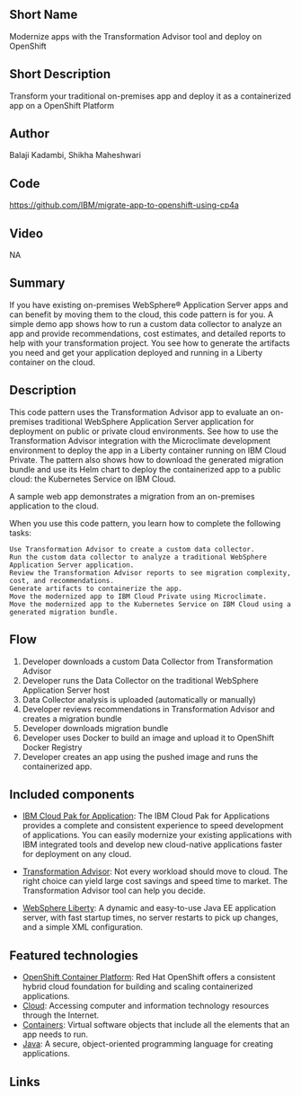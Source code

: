 ## Short Name

Modernize apps with the Transformation Advisor tool and deploy on OpenShift

## Short Description

Transform your traditional on-premises app and deploy it as a containerized app on a OpenShift Platform

## Author
Balaji Kadambi, Shikha Maheshwari

## Code
https://github.com/IBM/migrate-app-to-openshift-using-cp4a

## Video
NA

## Summary

If you have existing on-premises WebSphere® Application Server apps and can benefit by moving them to the cloud, 
this code pattern is for you. A simple demo app shows how to run a custom data collector to analyze an app and provide
recommendations, cost estimates, and detailed reports to help with your transformation project. You see how to generate
the artifacts you need and get your application deployed and running in a Liberty container on the cloud.

## Description

This code pattern uses the Transformation Advisor app to evaluate an on-premises traditional WebSphere Application Server application for deployment on public or private cloud environments. See how to use the Transformation Advisor integration with the Microclimate development environment to deploy the app in a Liberty container running on IBM Cloud Private. The pattern also shows how to download the generated migration bundle and use its Helm chart to deploy the containerized app to a public cloud: the Kubernetes Service on IBM Cloud.

A sample web app demonstrates a migration from an on-premises application to the cloud.

When you use this code pattern, you learn how to complete the following tasks:

    Use Transformation Advisor to create a custom data collector.
    Run the custom data collector to analyze a traditional WebSphere Application Server application.
    Review the Transformation Advisor reports to see migration complexity, cost, and recommendations.
    Generate artifacts to containerize the app.
    Move the modernized app to IBM Cloud Private using Microclimate.
    Move the modernized app to the Kubernetes Service on IBM Cloud using a generated migration bundle.


## Flow

1. Developer downloads a custom Data Collector from Transformation Advisor
2. Developer runs the Data Collector on the traditional WebSphere Application Server host
3. Data Collector analysis is uploaded (automatically or manually)
4. Developer reviews recommendations in Transformation Advisor and creates a migration bundle
5. Developer downloads migration bundle
6. Developer uses Docker to build an image and upload it to OpenShift Docker Registry
7. Developer creates an app using the pushed image and runs the containerized app.


## Included components

* [IBM Cloud Pak for Application](https://www.ibm.com/cloud/cloud-pak-for-applications): The IBM Cloud Pak for Applications provides a complete and consistent experience to speed development of applications. You can easily modernize your existing applications with IBM integrated tools and develop new cloud-native applications faster for deployment on any cloud.

* [Transformation Advisor](https://www.ibm.com/in-en/marketplace/cloud-transformation-advisor): Not every workload should move to cloud. The right choice can yield large cost savings and speed time to market. The Transformation Advisor tool can help you decide.
   
* [WebSphere Liberty](https://www.ibm.com/cloud/websphere-liberty): A dynamic and easy-to-use Java EE application server, with fast startup times, no server restarts to pick up changes, and a simple XML configuration.


## Featured technologies

* [OpenShift Container Platform](https://www.openshift.com/): Red Hat OpenShift offers a consistent hybrid cloud foundation for building and scaling containerized applications.
* [Cloud](https://en.wikipedia.org/wiki/Cloud_computing): Accessing computer and information technology resources through the Internet.
* [Containers](https://www.ibm.com/cloud/learn/containers): Virtual software objects that include all the elements that an app needs to run.
* [Java](https://www.w3schools.com/java/java_intro.asp): A secure, object-oriented programming language for creating applications.

## Links
